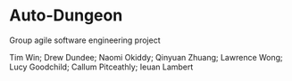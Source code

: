 # Auto-Dungeon

Group agile software engineering project

Tim Win;
Drew Dundee;
Naomi Okiddy;
Qinyuan Zhuang;
Lawrence Wong;
Lucy Goodchild;
Callum Pitceathly;
Ieuan Lambert
